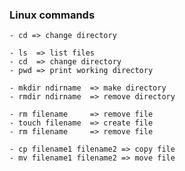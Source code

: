 ### Linux commands
    - cd => change directory

    - ls  => list files
    - cd  => change directory
    - pwd => print working directory

    - mkdir ndirname  => make directory
    - rmdir ndirname  => remove directory

    - rm filename     => remove file
    - touch filename  => create file
    - rm filename     => remove file

    - cp filename1 filename2 => copy file
    - mv filename1 filename2 => move file
    
